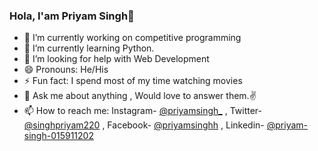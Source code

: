 ### Hola, I'am Priyam Singh👋


- 🔭 I’m currently working on competitive programming
- 🌱 I’m currently learning Python.
- 🤔 I’m looking for help with Web Development
- 😄 Pronouns: He/His
- ⚡ Fun fact: I spend most of my time watching movies
- 💬 Ask me about anything , Would love to answer them.✌
- 📫 How to reach me: Instagram- [@priyamsingh_](https://www.instagram.com/priyamsingh_/) ,
Twitter- [@singhpriyam220](https://twitter.com/singhpriyam220) ,
Facebook- [@priyamsinghh](https://www.facebook.com/priyamsinghh) ,
Linkedin- [@priyam-singh-015911202](https://www.linkedin.com/in/priyam-singh-015911202?lipi=urn:li:page:d_flagship3_profile_view_base_contact_details;HRROCiLnQbW%2bkZKhme/JZw==)
